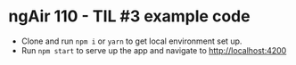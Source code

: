 # ngAir 110 - TIL #3 example code

- Clone and run `npm i` or `yarn` to get local environment set up.
- Run `npm start` to serve up the app and navigate to <http://localhost:4200>
